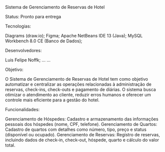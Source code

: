 Sistema de Gerenciamento de Reservas de Hotel 

Status: Pronto para entrega

Tecnologias:

  Diagrams (draw.io);
  Figma;
  Apache NetBeans IDE 13 (Java);
  MySQL Workbench 8.0 CE (Banco de Dados);

Desenvolvedores: 

  Luis Felipe Noffk;
  ...
  ...

Objetivo:

  O Sistema de Gerenciamento de Reservas de Hotel tem como objetivo automatizar e centralizar as operações relacionadas à administração de reservas, 
  check-ins, check-outs e pagamento de   diárias. 
  O sistema busca otimizar o atendimento ao cliente, reduzir erros humanos e oferecer um controle mais eficiente para a gestão do hotel.

Funcionalidades:

  Gerenciamento de Hóspedes: Cadastro e armazenamento das informações pessoais dos hóspedes (nome, CPF, telefone).
  Gerenciamento de Quartos: Cadastro de quartos com detalhes como número, tipo, preço e status (disponível ou ocupado).
  Gerenciamento de Reservas: Registro de reservas, incluindo dados de check-in, check-out, hóspede, quarto e cálculo do valor total.

  
